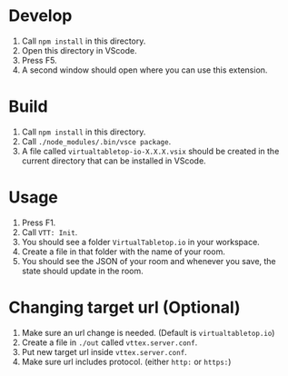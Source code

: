 # Develop

1. Call `npm install` in this directory.
2. Open this directory in VScode.
3. Press F5.
4. A second window should open where you can use this extension.

# Build

1. Call `npm install` in this directory.
2. Call `./node_modules/.bin/vsce package`.
3. A file called `virtualtabletop-io-X.X.X.vsix` should be created in the current directory that can be installed in VScode.

# Usage

1. Press F1.
2. Call `VTT: Init`.
3. You should see a folder `VirtualTabletop.io` in your workspace.
4. Create a file in that folder with the name of your room.
5. You should see the JSON of your room and whenever you save, the state should update in the room.

# Changing target url (Optional)

1. Make sure an url change is needed. (Default is `virtualtabletop.io`) 
2. Create a file in `./out` called `vttex.server.conf`.
3. Put new target url inside `vttex.server.conf`. 
4. Make sure url includes protocol. (either `http:` or `https:`)

